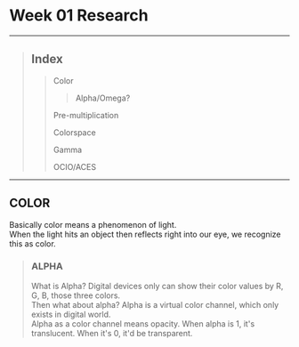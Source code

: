 # Week 01 Research
- - -
> ## Index
>   > Color
>   >   > Alpha/Omega?
>   >   > 
>   > Pre-multiplication
>   >
>   > Colorspace
>   > 
>   > Gamma
>   > 
>   > OCIO/ACES
- - -
## COLOR
Basically color means a phenomenon of light.  
When the light hits an object then reflects right into our eye, we recognize this as color.   
> ### ALPHA
> What is Alpha? Digital devices only can show their color values by R, G, B, those three colors.   
> Then what about alpha? Alpha is a virtual color channel, which only exists in digital world.   
> Alpha as a color channel means opacity. When alpha is 1, it's translucent. When it's 0, it'd be transparent.   
